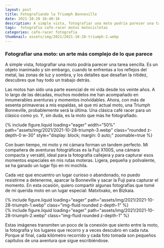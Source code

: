 ```yaml
---
layout: post
title: Fotografiando la Triumph Bonneville
date: 2021-10-20 16:40:16
description: A simple vista, fotografiar una moto podría parecer una tarea sencilla. Sin embargo, cuando te enfrentas a los reflejos del metal, y los detalles que desafían la nitidez, descubres que hay todo un trabajo detrás.
tags:  fotografia cafe-racer motos motocicletas
categories: cafe-racer fotografia
thumbnail: assets/img/2021/2021-10-28-triumph-2.webp
---
```


### Fotografiar una moto: un arte más complejo de lo que parece

A simple vista, fotografiar una moto podría parecer una tarea sencilla. Es un objeto inanimado y sin embargo, cuando te enfrentas a los reflejos del metal, las zonas de luz y sombra, y los detalles que desafían la nitidez, descubres que hay todo un trabajo detrás.

Las motos han sido una parte esencial de mi vida desde los veinte años. A lo largo de las décadas, muchos modelos me han acompañado en innumerables aventuras y momentos inolvidables. Ahora, con más de sesenta primaveras a mis espaldas, sé que mi actual moto, una Triumph Bonneville, probablemente será la última. Una clásica café racer para un clásico como yo. Y, sin duda, es la moto que más he fotografiado.

<div class="text-center">
{% include figure.liquid loading="eager" width="50%" path="assets/img/2021/2021-10-28-triumph-3.webp" class="rounded z-depth-0 w-30" style="display: block; margin: 0 auto;" zoomable=true %}   
</div>

Con buen tiempo, mi moto y mi cámara forman un tandem perfecto. Mi compañera de aventuras fotográficas es la Fuji X100S, una cámara compacta y versátil, ideal para la fotografía callejera y para capturar esos momentos especiales en mis rutas moteras. Ligera, pequeña y polivalente, se ha ganado un lugar fijo en mi mochila.

Cada vez que encuentro un lugar curioso o abandonado, no puedo resistirme a detenerme, aparcar la Bonneville y sacar la Fuji para capturar el momento. En esta ocasión, quiero compartir algunas fotografías que tomé de mi querida moto en un lugar especial: Matxitxako, en Bizkaia.

<div class="row mt-3">
<div class="col-sm mt-3 mt-md-0">
{% include figure.liquid loading="eager" path="assets/img/2021/2021-10-28-triumph-1.webp" class="img-fluid rounded z-depth-1" %}
</div>
<div class="col-sm mt-3 mt-md-0">
{% include figure.liquid loading="eager" path="assets/img/2021/2021-10-28-triumph-2.webp" class="img-fluid rounded z-depth-1" %}
</div>
</div>

Estas imágenes transmiten un poco de la conexión que siento entre la moto, la fotografía y los lugares que recorro y a veces descubro en cada ruta. Porque al final, cada kilómetro recorrido y cada foto tomada son pequeños capítulos de una aventura que sigue escribiéndose.
